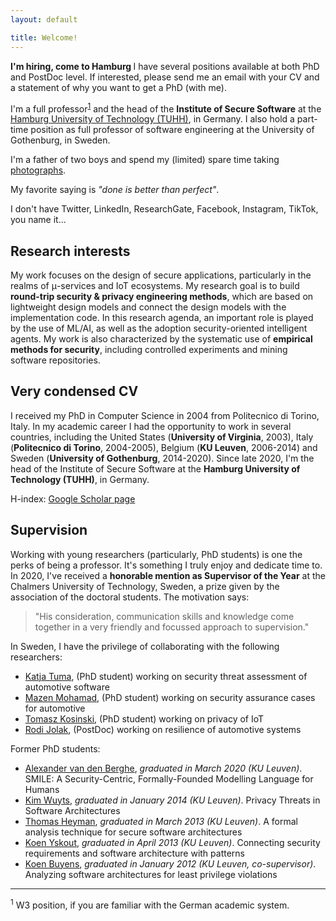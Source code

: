 ```yaml
---
layout: default

title: Welcome!
---
```


<div class="box">
    <strong><i class="fas fa-anchor"></i> I'm hiring, come to Hamburg <i class="fas fa-anchor"></i></strong> I have several positions available at both PhD and PostDoc level. If interested, please send me an email with your CV and a statement of why you want to get a PhD (with me).
    </div>

<p>I'm a full professor<sup><a href="#section1">1</a></sup> and the head of the <b>Institute of Secure Software</b> at the <a href="https://www.tuhh.de/alt/tuhh/startpage.html" target="_blank">Hamburg University of Technology (TUHH)</a>, in Germany. I also hold a part-time position as full professor of software engineering at the University of Gothenburg, in Sweden.</p>

<p>I'm a father of two boys and spend my (limited) spare time taking <a href="http://www.scandariato.photo" target="_blank">photographs</a>.</p>

<p>My favorite saying is <em>"done is better than perfect"</em>.

<p>I don't have Twitter, LinkedIn, ResearchGate, Facebook, Instagram, TikTok, you name it...</p>



<h2>Research interests</h2>

<p>My work focuses on the design of secure applications, particularly in the realms of &mu;-services and IoT ecosystems. 
My research goal is to build <b>round-trip security &amp; privacy engineering methods</b>, which are based on lightweight design models and connect the design models with the implementation code. 
In this research agenda, an important role is played by the use of ML/AI, as well as the adoption security-oriented intelligent agents.
My work is also characterized by the systematic use of <b>empirical methods for security</b>, including controlled experiments and mining software repositories.
</p>


<h2>Very condensed CV</h2>

<p>I received my PhD in Computer Science in 2004 from Politecnico di Torino, Italy. 
In my academic career I had the opportunity to work in several countries, including the United States (<b>University of Virginia</b>, 2003), Italy (<b>Politecnico di Torino</b>, 2004-2005), Belgium (<b>KU Leuven</b>, 2006-2014) and Sweden (<b>University of Gothenburg</b>, 2014-2020).
Since late 2020, I'm the head of the Institute of Secure Software at the <b>Hamburg University of Technology (TUHH)</b>, in Germany.</p>

<p>H-index: <a href="http://scholar.google.com/citations?user=xul68AwAAAAJ" target="_blank">Google Scholar page</a>

<h2>Supervision</h2>

<p>Working with young researchers (particularly, PhD students) is one the perks of being a professor. It's something I truly enjoy and dedicate time to. In 2020, I've received a <b> honorable mention as Supervisor of the Year</b> at the Chalmers University of Technology, Sweden, a prize given by the association of the doctoral students. The motivation says: <blockquote>"His consideration, communication skills and knowledge come together in a very friendly and focussed approach to supervision."</blockquote></p> 

<p>In Sweden, I have the privilege of collaborating with the following researchers:</p>

<ul>
<li><a href="https://sites.google.com/view/katja-tuma" target="_blank">Katja Tuma</a>, (PhD student) working on security threat assessment of automotive software</li>
<li><a href="https://scholar.google.se/citations?user=UsHTVwkAAAAJ&hl=en" target="_blank">Mazen Mohamad</a>, (PhD student) working on security assurance cases for automotive</li>	
<li><a href="https://cse.gu.se/om/interaktionsdesign/forskare/tomasz-kosinski" target="_blank">Tomasz Kosinski</a>, (PhD student) working on privacy of IoT</li>
<li><a href="http://www.rodijolak.com" target="_blank">Rodi Jolak</a>, (PostDoc) working on resilience of automotive systems</li>
</ul>


<p>Former PhD students:

<ul>
<li><a href="https://scholar.google.com/citations?user=MTdbzYQAAAAJ&hl=en" target="_blank">Alexander van den Berghe</a>, <em>graduated in March 2020 (KU Leuven)</em>. SMILE: A Security-Centric, Formally-Founded Modelling Language for Humans</li>
<li><a href="https://scholar.google.com/citations?user=Mt9ot9UAAAAJ&hl=en" target="_blank">Kim Wuyts</a>, <em>graduated in January 2014 (KU Leuven)</em>. Privacy Threats in Software Architectures</li>
<li><a href="https://scholar.google.com/citations?user=I4SiG-IAAAAJ&hl=en" target="_blank">Thomas Heyman</a>, <em>graduated in March 2013 (KU Leuven)</em>. A formal analysis technique for secure software architectures</li>
<li><a href="https://scholar.google.com/citations?user=xxSyH2UAAAAJ&hl=en" target="_blank">Koen Yskout</a>, <em>graduated in April 2013 (KU Leuven)</em>. Connecting security requirements and software architecture with patterns</li>
<li><a href="https://scholar.google.com/citations?user=QhaG3XEAAAAJ&hl=en" target="_blank">Koen Buyens</a>, <em>graduated in January 2012 (KU Leuven, co-supervisor)</em>. Analyzing software architectures for least privilege violations</li>
</ul>
</p>

<hr>
<p id="section1" class="footnote"><sup>1</sup> W3 position, if you are familiar with the German academic system.</p>


